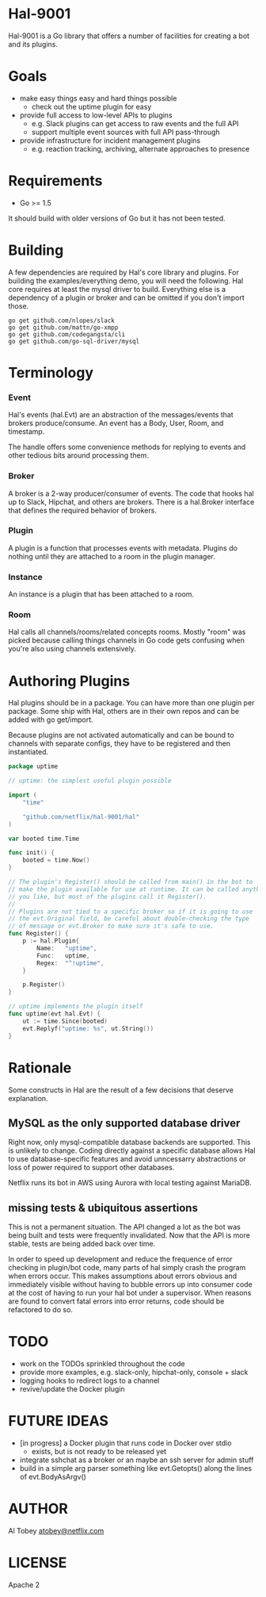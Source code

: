 # Hal-9001

Hal-9001 is a Go library that offers a number of facilities for creating a bot
and its plugins.

# Goals

* make easy things easy and hard things possible
    * check out the uptime plugin for easy
* provide full access to low-level APIs to plugins
    * e.g. Slack plugins can get access to raw events and the full API
    * support multiple event sources with full API pass-through
* provide infrastructure for incident management plugins
    * e.g. reaction tracking, archiving, alternate approaches to presence

# Requirements

* Go >= 1.5

It should build with older versions of Go but it has not been tested.

# Building

A few dependencies are required by Hal's core library and plugins. For
building the examples/everything demo, you will need the following. Hal
core requires at least the mysql driver to build. Everything else is
a dependency of a plugin or broker and can be omitted if you don't import
those.

```
go get github.com/nlopes/slack
go get github.com/mattn/go-xmpp
go get github.com/codegangsta/cli
go get github.com/go-sql-driver/mysql
```

# Terminology

### Event

Hal's events (hal.Evt) are an abstraction of the messages/events that
brokers produce/consume. An event has a Body, User, Room, and timestamp.

The handle offers some convenience methods for replying to events and
other tedious bits around processing them.

### Broker

A broker is a 2-way producer/consumer of events. The code that hooks
hal up to Slack, Hipchat, and others are brokers. There is a hal.Broker
interface that defines the required behavior of brokers.

### Plugin

A plugin is a function that processes events with metadata. Plugins do
nothing until they are attached to a room in the plugin manager.

### Instance

An instance is a plugin that has been attached to a room.

### Room

Hal calls all channels/rooms/related concepts rooms. Mostly "room" was picked
because calling things channels in Go code gets confusing when you're also
using channels extensively.

# Authoring Plugins

Hal plugins should be in a package. You can have more than one plugin
per package. Some ship with Hal, others are in their own repos and
can be added with go get/import.

Because plugins are not activated automatically and can be bound to channels
with separate configs, they have to be registered and then instantiated.

```go
package uptime

// uptime: the simplest useful plugin possible

import (
	"time"

	"github.com/netflix/hal-9001/hal"
)

var booted time.Time

func init() {
	booted = time.Now()
}

// The plugin's Register() should be called from main() in the bot to
// make the plugin available for use at runtime. It can be called anything
// you like, but most of the plugins call it Register().
//
// Plugins are not tied to a specific broker so if it is going to use
// the evt.Original field, be careful about double-checking the type
// of message or evt.Broker to make sure it's safe to use.
func Register() {
	p := hal.Plugin{
		Name:   "uptime",
		Func:   uptime,
		Regex:  "^!uptime",
	}

	p.Register()
}

// uptime implements the plugin itself
func uptime(evt hal.Evt) {
	ut := time.Since(booted)
	evt.Replyf("uptime: %s", ut.String())
}
```

# Rationale

Some constructs in Hal are the result of a few decisions that deserve explanation.

## MySQL as the only supported database driver

Right now, only mysql-compatible database backends are supported. This is
unlikely to change. Coding directly against a specific database allows Hal
to use database-specific features and avoid unncessarry abstractions or loss
of power required to support other databases.

Netflix runs its bot in AWS using Aurora with local testing against MariaDB.

## missing tests & ubiquitous assertions

This is not a permanent situation. The API changed a lot as the bot was being
built and tests were frequently invalidated. Now that the API is more stable,
tests are being added back over time.

In order to speed up development and reduce the frequence of error checking
in plugin/bot code, many parts of hal simply crash the program when errors
occur. This makes assumptions about errors obvious and immediately visible
without having to bubble errors up into consumer code at the cost of having
to run your hal bot under a supervisor. When reasons are found to convert
fatal errors into error returns, code should be refactored to do so.

# TODO

* work on the TODOs sprinkled throughout the code
* provide more examples, e.g. slack-only, hipchat-only, console + slack
* logging hooks to redirect logs to a channel
* revive/update the Docker plugin

# FUTURE IDEAS

* [in progress] a Docker plugin that runs code in Docker over stdio
    * exists, but is not ready to be released yet
* integrate sshchat as a broker or an maybe an ssh server for admin stuff
* build in a simple arg parser something like evt.Getopts()
  along the lines of evt.BodyAsArgv()

# AUTHOR

Al Tobey <atobey@netflix.com>

# LICENSE

Apache 2
